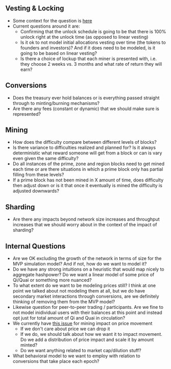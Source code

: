## Vesting & Locking

- Some context for the question is [here](https://github.com/BlockScience/Quai-Macro-Model/issues/6)
- Current questions around it are:
    - Confirming that the unlock schedule is going to be that there is 100% unlock right at the unlock time (as opposed to linear vesting)
    - Is it ok to not model initial allocations vesting over time (the tokens to founders and investors)? And if it does need to be modeled, is it going to be based on linear vesting?
    - Is there a choice of lockup that each miner is presented with, i.e. they choose 2 weeks vs. 3 months and what rate of return they will earn?

## Conversions

- Does the treasury ever hold balances or is everything passed straight through to minting/burning mechanisms?
- Are there any fees (constant or dynamic) that we should make sure is represented? 

## Mining

- How does the difficulty compare between different levels of blocks?
- Is there variance to difficulties realized and planned for? Is it always deterministic what reward someone will get from a block or can is vary even given the same difficulty?
- Do all instances of the prime, zone and region blocks need to get mined each time or are there situations in which a prime block only has partial filling from these levels?
- If a prime block has not been mined in X amount of time, does difficulty then adjust down or is it that once it eventually is mined the difficulty is adjusted downwards?

## Sharding

- Are there any impacts beyond network size increases and throughput increases that we should worry about in the context of the impact of sharding?

## Internal Questions

- Are we OK excluding the growth of the network in terms of size for the MVP simulation model? And if not, how do we want to model it?
- Do we have any strong intuitions on a heuristic that would map nicely to aggregate hashpower? Do we want a linear model of some price of Qi/Quai or something more nuanced?
- To what extent do we want to be modeling prices still? I think at one point we talked about not modeling them at all, but we do have secondary market interactions through conversions, are we definitely thinking of removing them from the MVP model?
- Likewise question for peer-to-peer trading / participants. Are we fine to not model inidividual users with their balances at this point and instead opt just for total amount of Qi and Quai in circulation?
- We currently have [this issue](https://github.com/BlockScience/Quai-Macro-Model/issues/114) for mining impact on price movement
    - If we don't care about price we can drop it
    - If we do, we should talk about how we want it to impact movement. Do we add a distribution of price impact and scale it by amount minted?
    - Do we want anything related to market cap/dilution stuff?
- What behavioral model to we want to employ with relation to conversions that take place each epoch?